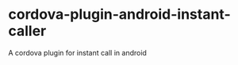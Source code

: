 cordova-plugin-android-instant-caller
=====================================

A cordova plugin for instant call in android
